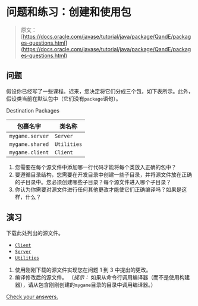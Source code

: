 # 问题和练习：创建和使用包

> 原文： [https://docs.oracle.com/javase/tutorial/java/package/QandE/packages-questions.html](https://docs.oracle.com/javase/tutorial/java/package/QandE/packages-questions.html)

## 问题

假设你已经写了一些课程。迟来，您决定将它们分成三个包，如下表所示。此外，假设类当前在默认包中（它们没有`package`语句）。

Destination Packages

| 包裹名字 | 类名称 |
| --- | --- |
| `mygame.server` | `Server` |
| `mygame.shared` | `Utilities` |
| `mygame.client` | `Client` |

1.  您需要在每个源文件中添加哪一行代码才能将每个类放入正确的包中？
2.  要遵循目录结构，您需要在开发目录中创建一些子目录，并将源文件放在正确的子目录中。您必须创建哪些子目录？每个源文件进入哪个子目录？
3.  你认为你需要对源文件进行任何其他更改才能使它们正确编译吗？如果是这样，什么？

## 演习

下载此处列出的源文件。

*   [`Client`](question/Client.java)
*   [`Server`](question/Server.java)
*   [`Utilities`](question/Utilities.java)

1.  使用刚刚下载的源文件实现您在问题 1 到 3 中提出的更改。
2.  编译修改后的源文件。 （_提示：_ 如果从命令行调用编译器（而不是使用构建器），请从包含刚刚创建的`mygame`目录的目录中调用编译器。）

[Check your answers.](packages-answers.html)